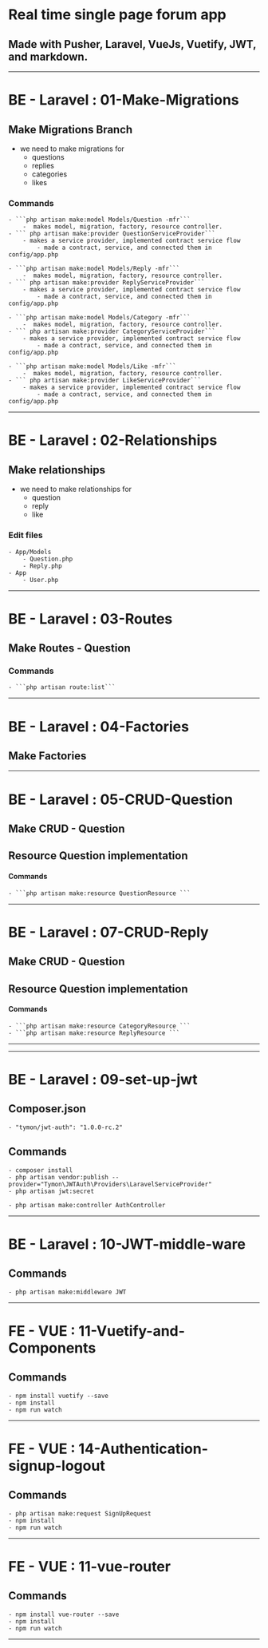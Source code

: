 # Real time single page forum app

## Made with Pusher, Laravel, VueJs, Vuetify, JWT, and markdown.

---

# BE - Laravel : 01-Make-Migrations

## Make Migrations Branch

-   we need to make migrations for
    -   questions
    -   replies
    -   categories
    -   likes

### Commands

    - ```php artisan make:model Models/Question -mfr```
        -  makes model, migration, factory, resource controller.
    - ``` php artisan make:provider QuestionServiceProvider```
        - makes a service provider, implemented contract service flow
            - made a contract, service, and connected them in config/app.php

    - ```php artisan make:model Models/Reply -mfr```
        -  makes model, migration, factory, resource controller.
    - ``` php artisan make:provider ReplyServiceProvider```
        - makes a service provider, implemented contract service flow
            - made a contract, service, and connected them in config/app.php

    - ```php artisan make:model Models/Category -mfr```
        -  makes model, migration, factory, resource controller.
    - ``` php artisan make:provider CategoryServiceProvider```
        - makes a service provider, implemented contract service flow
            - made a contract, service, and connected them in config/app.php

    - ```php artisan make:model Models/Like -mfr```
        -  makes model, migration, factory, resource controller.
    - ``` php artisan make:provider LikeServiceProvider```
        - makes a service provider, implemented contract service flow
            - made a contract, service, and connected them in config/app.php

---

# BE - Laravel : 02-Relationships

## Make relationships

-   we need to make relationships for
    -   question
    -   reply
    -   like

### Edit files

    - App/Models
        - Question.php
        - Reply.php
    - App
        - User.php

---

# BE - Laravel : 03-Routes

## Make Routes - Question

### Commands

    - ```php artisan route:list```

---

# BE - Laravel : 04-Factories

## Make Factories

---

# BE - Laravel : 05-CRUD-Question

## Make CRUD - Question

## Resource Question implementation

#### Commands

    - ```php artisan make:resource QuestionResource ```

---

# BE - Laravel : 07-CRUD-Reply

## Make CRUD - Question

## Resource Question implementation

#### Commands

    - ```php artisan make:resource CategoryResource ```
    - ```php artisan make:resource ReplyResource ```

---

---

# BE - Laravel : 09-set-up-jwt

## Composer.json

    - "tymon/jwt-auth": "1.0.0-rc.2"

## Commands

    - composer install
    - php artisan vendor:publish --provider="Tymon\JWTAuth\Providers\LaravelServiceProvider"
    - php artisan jwt:secret

    - php artisan make:controller AuthController

---

# BE - Laravel : 10-JWT-middle-ware

## Commands

    - php artisan make:middleware JWT

---

# FE - VUE : 11-Vuetify-and-Components

## Commands

    - npm install vuetify --save
    - npm install
    - npm run watch

---

# FE - VUE : 14-Authentication-signup-logout

## Commands

    - php artisan make:request SignUpRequest
    - npm install
    - npm run watch

---

# FE - VUE : 11-vue-router

## Commands

    - npm install vue-router --save
    - npm install
    - npm run watch

---

